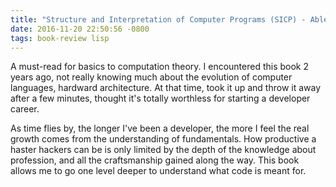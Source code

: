 ```yaml
---
title: "Structure and Interpretation of Computer Programs (SICP) - Ableson & Sussman"
date: 2016-11-20 22:50:56 -0800
tags: book-review lisp
---
```


A must-read for basics to computation theory. I encountered this book 2 years ago, not really knowing much about the evolution of computer languages, hardward architecture. At that time, took it up and throw it away after a few minutes, thought it's totally worthless for starting a developer career. 

As time flies by, the longer I've been a developer, the more I feel the real growth comes from the understanding of fundamentals. How productive a haster hackers can be is only limited by the depth of the knowledge about profession, and all the craftsmanship gained along the way. This book allows me to go one level deeper to understand what code is meant for. 
